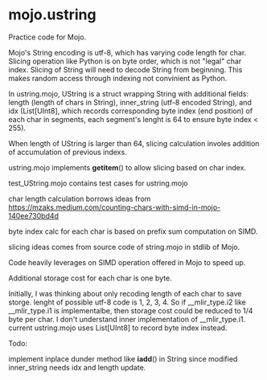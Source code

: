 # mojo.ustring

Practice code for Mojo.

Mojo's String encoding is utf-8, which has varying code length for char. Slicing operation like Python is on byte order, which is not "legal" char index.
Slicing of String will need to decode String from beginning. This makes random access through indexing not convinient as Python.

In ustring.mojo, UString is a struct wrapping String with additional fields: length (length of chars in String), inner_string (utf-8 encoded String), and idx (List[UInt8], which records corresponding byte index (end position) of each char in segments, each segment's lenght is 64 to ensure byte index < 255).

When length of UString is larger than 64, slicing calculation involes addition of accumulation of previous indexs.

ustring.mojo implements __getitem__() to allow slicing based on char index.

test_UString.mojo contains test cases for ustring.mojo

char length calculation borrows ideas from https://mzaks.medium.com/counting-chars-with-simd-in-mojo-140ee730bd4d

byte index calc for each char is based on prefix sum computation on SIMD. 

slicing ideas comes from source code of string.mojo in stdlib of Mojo.

Code heavily leverages on SIMD operation offered in Mojo to speed up. 

Additional storage cost for each char is one byte. 

Initially, I was thinking about only recoding length of each char to save storge. lenght of possible utf-8 code is 1, 2, 3, 4. So if __mlir_type.i2 like __mlir_type.i1 is implementalbe, then storage cost could be reduced to 1/4 byte per char. I don't understand inner implementation of __mlir_type.i1. current ustring.mojo uses List[UInt8] to record byte index instead. 

Todo:

implement inplace dunder method like __iadd__() in String since modified inner_string needs idx and length update.
